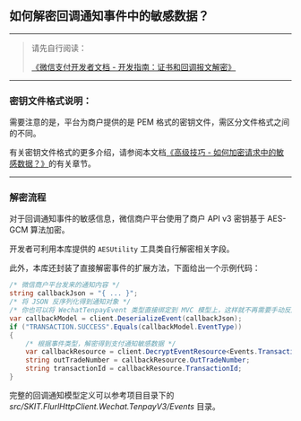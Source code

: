 ﻿## 如何解密回调通知事件中的敏感数据？

---

> 请先自行阅读：
>
> [《微信支付开发者文档 - 开发指南：证书和回调报文解密》](https://pay.weixin.qq.com/wiki/doc/apiv3_partner/wechatpay/wechatpay4_2.shtml)

---

### 密钥文件格式说明：

需要注意的是，平台为商户提供的是 PEM 格式的密钥文件，需区分文件格式之间的不同。

有关密钥文件格式的更多介绍，请参阅本文档[《高级技巧 - 如何加密请求中的敏感数据？》](./Advanced_RequestSensitiveDataEncryption.md)的有关章节。

---

### 解密流程

对于回调通知事件的敏感信息，微信商户平台使用了商户 API v3 密钥基于 AES-GCM 算法加密。

开发者可利用本库提供的 `AESUtility` 工具类自行解密相关字段。

此外，本库还封装了直接解密事件的扩展方法，下面给出一个示例代码：

```csharp
/* 微信商户平台发来的通知内容 */
string callbackJson = "{ ... }";
/* 将 JSON 反序列化得到通知对象 */
/* 你也可以将 WechatTenpayEvent 类型直接绑定到 MVC 模型上，这样就不再需要手动反序列化 */
var callbackModel = client.DeserializeEvent(callbackJson);
if ("TRANSACTION.SUCCESS".Equals(callbackModel.EventType))
{
    /* 根据事件类型，解密得到支付通知敏感数据 */
    var callbackResource = client.DecryptEventResource<Events.TransactionResource>(callbackModel);
    string outTradeNumber = callbackResource.OutTradeNumber;
    string transactionId = callbackResource.TransactionId;
}
```

完整的回调通知模型定义可以参考项目目录下的 _src/SKIT.FlurlHttpClient.Wechat.TenpayV3/Events_ 目录。
